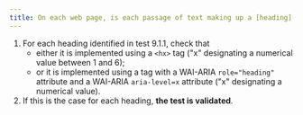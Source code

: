 ```yaml
---
title: On each web page, is each passage of text making up a [heading](#heading) implemented using a `<hx>` tag or a tag with a WAI-ARIA `role="heading"` attribute associated with a WAI-ARIA `aria-level` attribute?
---
```


1. For each heading identified in test 9.1.1, check that
   - either it is implemented using a `<hx>` tag ("x" designating a numerical value between 1 and 6);
   - or it is implemented using a tag with a WAI-ARIA `role="heading"` attribute and a WAI-ARIA `aria-level=x` attribute ("x" designating a numerical value).
2. If this is the case for each heading, **the test is validated**.
